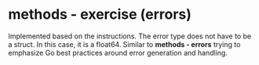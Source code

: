 # methods - exercise (errors)

Implemented based on the instructions. The error type does not have to be a struct. In this case, it is a float64. Similar to **methods - errors** trying to emphasize Go best practices around error generation and handling.
